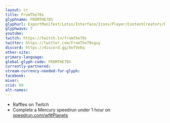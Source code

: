 ```yaml
---
layout: cc
title: FromThe70s
glyphname: FROMTHE70S
glyphurl: ExportManifest/Lotus/Interface/Icons/Player/ContentCreators/FromThe70s.png
glyphwave: 7
youtube:
twitch: https://twitch.tv/fromthe70s
twitter: https://twitter.com/FromThe70sguy
discord: https://discord.gg/XnfVeEq
other-site:
primary-language:
global-glyph-code: FROMTHE70S
currently-partnered:
stream-currency-needed-for-glyph:
facebook:
mixer:
ccid: 69
alt-names:
---
```

* Raffles on Twitch
* Complete a Mercury speedrun under 1 hour on [speedrun.com/wf#Planets](https://www.speedrun.com/wf#Planets)
